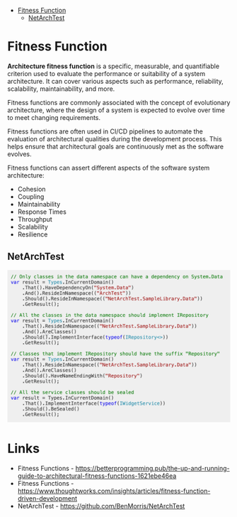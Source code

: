 - [Fitness Function](#fitness-function)
  - [NetArchTest](#netarchtest)

# Fitness Function

**Architecture fitness function** is a specific, measurable, and quantifiable criterion used to evaluate the performance or suitability of a system architecture. It can cover various aspects such as performance, reliability, scalability, maintainability, and more.

Fitness functions are commonly associated with the concept of evolutionary architecture, where the design of a system is expected to evolve over time to meet changing requirements.

Fitness functions are often used in CI/CD pipelines to automate the evaluation of architectural qualities during the development process. This helps ensure that architectural goals are continuously met as the software evolves.

Fitness functions can assert different aspects of the software system architecture:
- Cohesion
- Coupling
- Maintainability
- Response Times
- Throughput
- Scalability
- Resilience

## NetArchTest

![NetArchTest Source Examples](images/net-arch-test.png)

# Links

- Fitness Functions - https://betterprogramming.pub/the-up-and-running-guide-to-architectural-fitness-functions-1621ebe46ea
- Fitness Functions - https://www.thoughtworks.com/insights/articles/fitness-function-driven-development
- NetArchTest - https://github.com/BenMorris/NetArchTest